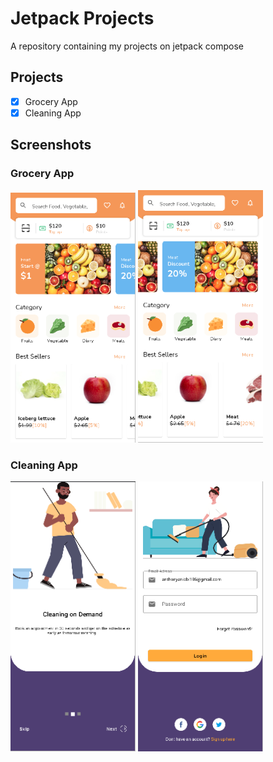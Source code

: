 # Jetpack Projects

A repository containing my projects on jetpack compose

## Projects 
- [x] Grocery App
- [x] Cleaning App

## Screenshots

### Grocery App
<img src="screenshots/home1.png" width="200">
<img src="screenshots/home2.png" width="200">

### Cleaning App

<img src="screenshots/cleaning1.png" width="200">
<img src="screenshots/cleaning2.png" width="200">